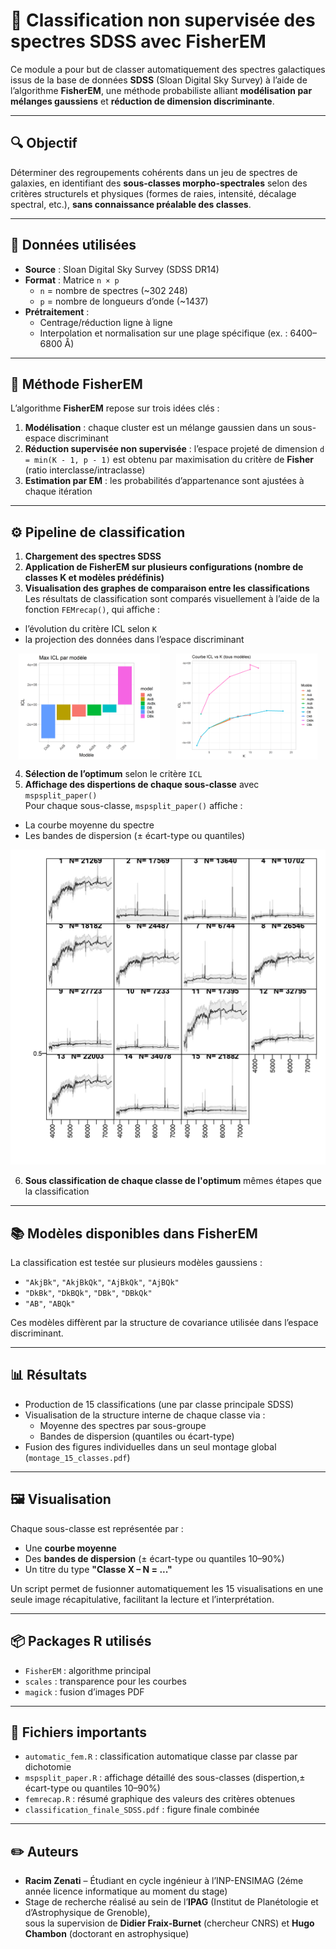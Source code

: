# 🌌 Classification non supervisée des spectres SDSS avec FisherEM

Ce module a pour but de classer automatiquement des spectres galactiques issus de la base de données **SDSS** (Sloan Digital Sky Survey) à l’aide de l’algorithme **FisherEM**, une méthode probabiliste alliant **modélisation par mélanges gaussiens** et **réduction de dimension discriminante**.

---

## 🔍 Objectif

Déterminer des regroupements cohérents dans un jeu de spectres de galaxies, en identifiant des **sous-classes morpho-spectrales** selon des critères structurels et physiques (formes de raies, intensité, décalage spectral, etc.), **sans connaissance préalable des classes**.

---

## 🧪 Données utilisées

- **Source** : Sloan Digital Sky Survey (SDSS DR14)
- **Format** : Matrice `n × p`  
  - `n` = nombre de spectres (~302 248)
  - `p` = nombre de longueurs d’onde (~1437)
- **Prétraitement** :
  - Centrage/réduction ligne à ligne
  - Interpolation et normalisation sur une plage spécifique (ex. : 6400–6800 Å)

---

## 🧠 Méthode FisherEM

L’algorithme **FisherEM** repose sur trois idées clés :

1. **Modélisation** : chaque cluster est un mélange gaussien dans un sous-espace discriminant
2. **Réduction supervisée non supervisée** : l’espace projeté de dimension `d = min(K - 1, p - 1)` est obtenu par maximisation du critère de **Fisher** (ratio interclasse/intraclasse)
3. **Estimation par EM** : les probabilités d’appartenance sont ajustées à chaque itération

---

## ⚙️ Pipeline de classification

1. **Chargement des spectres SDSS**
2. **Application de FisherEM sur plusieurs configurations (nombre de classes K et modèles prédéfinis)**  
3. **Visualisation des graphes de comparaison entre les classifications**
Les résultats de classification sont comparés visuellement à l’aide de la fonction `FEMrecap()`, qui affiche :
  - l’évolution du critère ICL selon `K`
  - la projection des données dans l’espace discriminant

<div style="display: flex; justify-content: space-around;">
  <img src="images/_ICL_vs_K_barplot.png" alt="ICL vs K par modéle" width="45%"/>
  <img src="images/_ICL_vs_K_par_model.png" alt="ICL vs K par modéle" width="45%"/>
</div>

4. **Sélection de l’optimum** selon le critère `ICL`
5. **Affichage des dispertions de chaque sous-classe** avec `mspsplit_paper()`  
Pour chaque sous-classe, `mspsplit_paper()` affiche :
  - La courbe moyenne du spectre
  - Les bandes de dispersion (± écart-type ou quantiles)

![Optimum obtenue avec `model = DBk | K = 15`](images/classification_optimum.jpg)

6. **Sous classification de chaque classe de l'optimum** mêmes étapes que la classification 

---

## 📚 Modèles disponibles dans FisherEM

La classification est testée sur plusieurs modèles gaussiens :

- `"AkjBk"`, `"AkjBkQk"`, `"AjBkQk"`, `"AjBQk"`
- `"DkBk"`, `"DkBQk"`, `"DBk"`, `"DBkQk"`
- `"AB"`, `"ABQk"`

Ces modèles diffèrent par la structure de covariance utilisée dans l’espace discriminant.

---

## 📊 Résultats

- Production de 15 classifications (une par classe principale SDSS)
- Visualisation de la structure interne de chaque classe via :
  - Moyenne des spectres par sous-groupe
  - Bandes de dispersion (quantiles ou écart-type)
- Fusion des figures individuelles dans un seul montage global (`montage_15_classes.pdf`)

---

## 🖼️ Visualisation

Chaque sous-classe est représentée par :
- Une **courbe moyenne**
- Des **bandes de dispersion** (± écart-type ou quantiles 10–90%)
- Un titre du type **"Classe X – N = ..."**

Un script permet de fusionner automatiquement les 15 visualisations en une seule image récapitulative, facilitant la lecture et l’interprétation.

---

## 📦 Packages R utilisés

- `FisherEM` : algorithme principal
- `scales` : transparence pour les courbes
- `magick` : fusion d’images PDF
---

## 📁 Fichiers importants

- `automatic_fem.R` : classification automatique classe par classe par dichotomie
- `mspsplit_paper.R` : affichage détaillé des sous-classes (dispertion,± écart-type ou quantiles 10–90%)
- `femrecap.R` : résumé graphique des valeurs des critères obtenues
- `classification_finale_SDSS.pdf` : figure finale combinée

---

## ✏️ Auteurs

- **Racim Zenati** – Étudiant en cycle ingénieur à l’INP-ENSIMAG (2éme année licence informatique au moment du stage)
- Stage de recherche réalisé au sein de l’**IPAG** (Institut de Planétologie et d’Astrophysique de Grenoble),  
  sous la supervision de **Didier Fraix-Burnet** (chercheur CNRS) et **Hugo Chambon** (doctorant en astrophysique)

